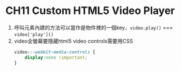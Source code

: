 **CH11 Custom HTML5 Video Player**
=============

1. 呼叫元素內建的方法可以當作是物件裡的一個key，```video.play()``` === ```video['play']()```
2. video全螢幕要隱藏html5 video controls需要用CSS  
    ```css
    video::-webkit-media-controls {
        display:none !important;
    }
    ```